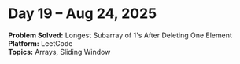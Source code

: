 # Day 19 – Aug 24, 2025

**Problem Solved:** Longest Subarray of 1's After Deleting One Element 
**Platform:** LeetCode                                       
**Topics:** Arrays, Sliding Window